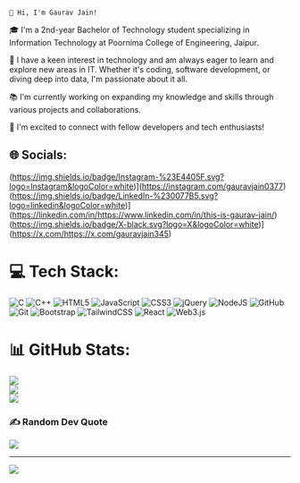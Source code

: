                                                                                             👋 Hi, I'm Gaurav Jain!

🎓 I'm a 2nd-year Bachelor of Technology student specializing in Information Technology at Poornima College of Engineering, Jaipur.

🚀 I have a keen interest in technology and am always eager to learn and explore new areas in IT. Whether it's coding, software development, or diving deep into data, I'm passionate about it all.

📚 I'm currently working on expanding my knowledge and skills through various projects and collaborations.

🌟 I'm excited to connect with fellow developers and tech enthusiasts!


## 🌐 Socials:
(https://img.shields.io/badge/Instagram-%23E4405F.svg?logo=Instagram&logoColor=white)](https://instagram.com/gauravjain0377) (https://img.shields.io/badge/LinkedIn-%230077B5.svg?logo=linkedin&logoColor=white)](https://linkedin.com/in/https://www.linkedin.com/in/this-is-gaurav-jain/) (https://img.shields.io/badge/X-black.svg?logo=X&logoColor=white)](https://x.com/https://x.com/gauravjain345) 

# 💻 Tech Stack:
![C](https://img.shields.io/badge/c-%2300599C.svg?style=for-the-badge&logo=c&logoColor=white) ![C++](https://img.shields.io/badge/c++-%2300599C.svg?style=for-the-badge&logo=c%2B%2B&logoColor=white) ![HTML5](https://img.shields.io/badge/html5-%23E34F26.svg?style=for-the-badge&logo=html5&logoColor=white) ![JavaScript](https://img.shields.io/badge/javascript-%23323330.svg?style=for-the-badge&logo=javascript&logoColor=%23F7DF1E) ![CSS3](https://img.shields.io/badge/css3-%231572B6.svg?style=for-the-badge&logo=css3&logoColor=white) ![jQuery](https://img.shields.io/badge/jquery-%230769AD.svg?style=for-the-badge&logo=jquery&logoColor=white) ![NodeJS](https://img.shields.io/badge/node.js-6DA55F?style=for-the-badge&logo=node.js&logoColor=white) ![GitHub](https://img.shields.io/badge/github-%23121011.svg?style=for-the-badge&logo=github&logoColor=white) ![Git](https://img.shields.io/badge/git-%23F05033.svg?style=for-the-badge&logo=git&logoColor=white) ![Bootstrap](https://img.shields.io/badge/bootstrap-%238511FA.svg?style=for-the-badge&logo=bootstrap&logoColor=white) ![TailwindCSS](https://img.shields.io/badge/tailwindcss-%2338B2AC.svg?style=for-the-badge&logo=tailwind-css&logoColor=white) ![React](https://img.shields.io/badge/react-%2320232a.svg?style=for-the-badge&logo=react&logoColor=%2361DAFB) ![Web3.js](https://img.shields.io/badge/web3.js-F16822?style=for-the-badge&logo=web3.js&logoColor=white)
# 📊 GitHub Stats:
![](https://github-readme-stats.vercel.app/api?username=gauravjain03&theme=dark&hide_border=false&include_all_commits=false&count_private=false)<br/>
![](https://github-readme-streak-stats.herokuapp.com/?user=gauravjain03&theme=dark&hide_border=false)<br/>
![](https://github-readme-stats.vercel.app/api/top-langs/?username=gauravjain03&theme=dark&hide_border=false&include_all_commits=false&count_private=false&layout=compact)

### ✍️ Random Dev Quote
![](https://quotes-github-readme.vercel.app/api?type=horizontal&theme=radical)

---
[![](https://visitcount.itsvg.in/api?id=gauravjain03&icon=0&color=0)](https://visitcount.itsvg.in)

<!-- Proudly created with GPRM ( https://gprm.itsvg.in ) -->
